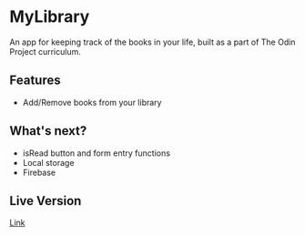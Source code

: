 # MyLibrary
An app for keeping track of the books in your life, built as a part of The Odin Project curriculum.

## Features
- Add/Remove books from your library

## What's next?
- isRead button and form entry functions
- Local storage
- Firebase

## Live Version
[Link](https://mc-rawlings.github.io/library/)